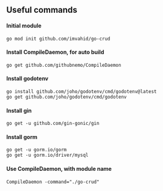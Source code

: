 ## Useful commands

#### Initial module
```shell
go mod init github.com/imvahid/go-crud
```

#### Install CompileDaemon, for auto build
```shell
go get github.com/githubnemo/CompileDaemon
```

#### Install godotenv
```shell
go install github.com/joho/godotenv/cmd/godotenv@latest
go get github.com/joho/godotenv/cmd/godotenv
```

#### Install gin
```shell
go get -u github.com/gin-gonic/gin
```

#### Install gorm
```shell
go get -u gorm.io/gorm
go get -u gorm.io/driver/mysql
```

#### Use CompileDaemon, with module name
```shell
CompileDaemon -command="./go-crud"
```
